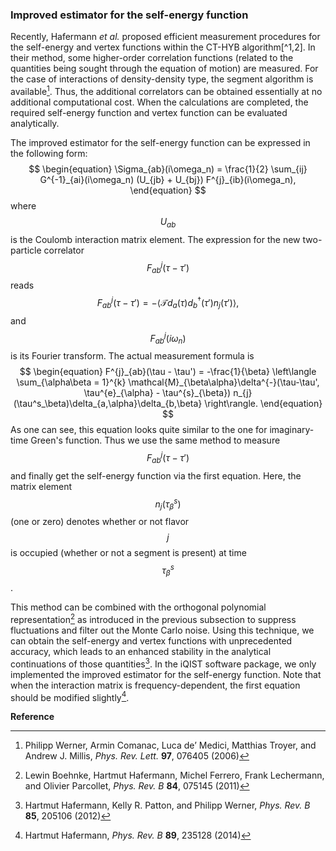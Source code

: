 ### Improved estimator for the self-energy function

Recently, Hafermann *et al.* proposed efficient measurement procedures for the self-energy and vertex functions within the CT-HYB algorithm[^1,2]. In their method, some higher-order correlation functions (related to the quantities being sought through the equation of motion) are measured. For the case of interactions of density-density type, the segment algorithm is available[^3]. Thus, the additional correlators can be obtained essentially at no additional computational cost. When the calculations are completed, the required self-energy function and vertex function can be evaluated analytically.

The improved estimator for the self-energy function can be expressed in the following form:
$$
\begin{equation}
\Sigma_{ab}(i\omega_n) = \frac{1}{2} 
\sum_{ij} G^{-1}_{ai}(i\omega_n) (U_{jb} + U_{bj}) F^{j}_{ib}(i\omega_n),
\end{equation}
$$
where $$U_{ab}$$ is the Coulomb interaction matrix element. The expression for the new two-particle correlator $$F^{j}_{ab}(\tau - \tau')$$ reads
$$
\begin{equation}
F^{j}_{ab}(\tau-\tau') 
= -\langle \mathcal{T} d_{a}(\tau) d^{\dagger}_{b}(\tau') n_{j}(\tau') \rangle,
\end{equation}
$$
and $$F^{j}_{ab}(i\omega_n)$$ is its Fourier transform. The actual measurement formula is
$$
\begin{equation}
F^{j}_{ab}(\tau - \tau') = 
-\frac{1}{\beta}
\left\langle
\sum_{\alpha\beta = 1}^{k} 
\mathcal{M}_{\beta\alpha}\delta^{-}(\tau-\tau', \tau^{e}_{\alpha} - \tau^{s}_{\beta})
n_{j}(\tau^s_\beta)\delta_{a,\alpha}\delta_{b,\beta}
\right\rangle.
\end{equation}
$$
As one can see, this equation looks quite similar to the one for imaginary-time Green's function. Thus we use the same method to measure $$F^{j}_{ab}(\tau - \tau')$$ and finally get the self-energy function via the first equation. Here, the matrix element $$n_{j}(\tau^s_\beta)$$ (one or zero) denotes whether or not flavor $$j$$ is occupied (whether or not a segment is present) at time $$\tau^s_\beta$$.

This method can be combined with the orthogonal polynomial representation[^4] as introduced in the previous subsection to suppress fluctuations and filter out the Monte Carlo noise. Using this technique, we can obtain the self-energy and vertex functions with unprecedented accuracy, which leads to an enhanced stability in the analytical continuations of those quantities[^2]. In the iQIST software package, we only implemented the improved estimator for the self-energy function. Note that when the interaction matrix is frequency-dependent, the first equation should be modified slightly[^1].

**Reference**

[^1]: Hartmut Hafermann, *Phys. Rev. B* **89**, 235128 (2014)

[^2]: Hartmut Hafermann, Kelly R. Patton, and Philipp Werner, *Phys. Rev. B* **85**, 205106 (2012)

[^3]: Philipp Werner, Armin Comanac, Luca de’ Medici, Matthias Troyer, and Andrew J. Millis, *Phys. Rev. Lett.* **97**, 076405 (2006)

[^4]: Lewin Boehnke, Hartmut Hafermann, Michel Ferrero, Frank Lechermann, and Olivier Parcollet, *Phys. Rev. B* **84**, 075145 (2011)